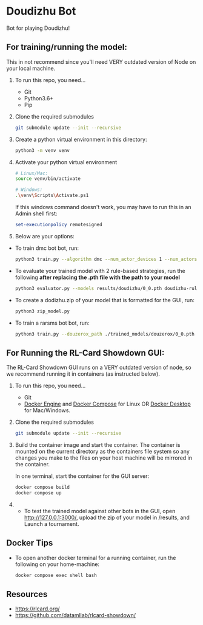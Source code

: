 # Doudizhu Bot

Bot for playing Doudizhu!

## For training/running the model:
This in not recommend since you'll need VERY outdated version of Node on your local machine.

1. To run this repo, you need...
    * Git
    * Python3.6+ 
    * Pip

2. Clone the required submodules
    ```bash
    git submodule update --init --recursive
    ```

2. Create a python virtual environment in this directory:

    ```bash
    python3 -m venv venv
    ```

3. Activate your python virtual environment

    ```bash
    # Linux/Mac:
    source venv/bin/activate  
    
    # Windows:
    .\venv\Scripts\Activate.ps1
    ```

    If this windows command doesn't work, you may have to run this in an Admin shell first:
    ```powershell
    set-executionpolicy remotesigned
    ```

4. Below are your options:
* To train dmc bot bot, run:
    ```bash
    python3 train.py --algorithm dmc --num_actor_devices 1 --num_actors 5 --save_interval 1
    ```

* To evaluate your trained model with 2 rule-based strategies, run the following **after replacing the .pth file with the path to your model**
    ```bash
    python3 evaluator.py --models results/doudizhu/0_0.pth doudizhu-rule-v1 doudizhu-rule-v1 --cuda '' --num_games 100
    ```
* To create a dodizhu.zip of your model that is formatted for the GUI, run:
    ```bash
    python3 zip_model.py
    ```

* To train a rarsms bot bot, run:
    ```bash
    python3 train.py --douzerox_path ./trained_models/douzerox/0_0.pth --algorithm rarsms --num_actor_devices 1 --num_actors 5 --save_interval 1

    ```


## For Running the RL-Card Showdown GUI:
The RL-Card Showdown GUI runs on a VERY outdated version of node, so we recommend running it in containers (as instructed below).

1. To run this repo, you need...
    * Git
    * [Docker Engine](https://docs.docker.com/engine/install/) and [Docker Compose](https://docs.docker.com/compose/install/linux/) for Linux OR [Docker Desktop](https://docs.docker.com/desktop/setup/install/mac-install/) for Mac/Windows.

2. Clone the required submodules
    ```bash
    git submodule update --init --recursive
    ```

3. Build the container image and start the container.  The container is mounted on the current directory as the containers file system so any changes you make to the files on your host machine will be mirrored in the container.
    
    In one terminal, start the container for the GUI server:
    ```bash
    docker compose build
    docker compose up
    ```
4.  * To test the trained model against other bots in the GUI, open http://127.0.0.1:3000/, upload the zip of your model in /results, and Launch a tournament.


## Docker Tips
* To open another docker terminal for a running container, run the following on your home-machine:
    ```bash
    docker compose exec shell bash
    ```


## Resources
* https://rlcard.org/
* https://github.com/datamllab/rlcard-showdown/
